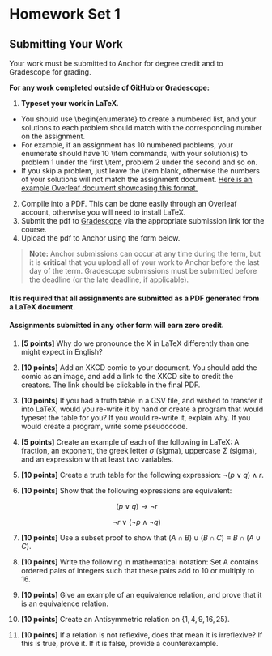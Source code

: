 <!--meta exposure: repeat -->
<!--meta assessmentFormat: ProblemSet -->
<!--meta submissionVia: Gradescope -->
<!--meta instructionType: specific -->
<!--meta submissionFormatFlexibility: no -->
<!--meta submissionTopicFlexibility: no -->
<!--meta rubricAvailable: no -->
<!--meta rubricShared: no -->
<!--meta groupWork: no -->
<!--meta automatedGrading: 0 -->
<!--meta studentInstructionsLink: course-discrete-mathematics/src/lessons/module-01/module1hw.md -->
<!--meta topics:  -->

# Homework Set 1

## Submitting Your Work

Your work must be submitted to Anchor for degree credit and to Gradescope for grading.

**For any work completed outside of GitHub or Gradescope:**

1. **Typeset your work in LaTeX**.
 - You should use \\begin\{enumerate\} to create a numbered list, and your solutions to each problem should match with the corresponding number on the assignment.
 - For example, if an assignment has 10 numbered problems, your enumerate should have 10 \\item commands, with your solution(s) to problem 1 under the first \\item, problem 2 under the second and so on.
 - If you skip a problem, just leave the \\item blank, otherwise the numbers of your solutions will not match the assignment document.
[Here is an example Overleaf document showcasing this format.](https://www.overleaf.com/read/zqjgpnxycycd#e88392)
2. Compile into a PDF. This can be done easily through an Overleaf account, otherwise you will need to install LaTeX.
3. Submit the pdf to [Gradescope](https://www.gradescope.com) via the appropriate submission link for the course.
4. Upload the pdf to Anchor using the form below.

> **Note:** Anchor submissions can occur at any time during the term, but it is **critical** that you upload all of your work to
> Anchor before the last day of the term.  Gradescope submissions must be submitted before the deadline (or the late deadline, if applicable).

#### It is required that all assignments are submitted as a PDF generated from a LaTeX document.

#### Assignments submitted in any other form will earn zero credit.

1. **[5 points]** Why do we pronounce the X in LaTeX differently than one might expect in English?

2. **[10 points]** Add an XKCD comic to your document. You should add the comic as an image, and add a link to the XKCD site to credit the creators. The link should be clickable in the final PDF.

3. **[10 points]** If you had a truth table in a CSV file, and wished to transfer it into LaTeX, would you re-write it by hand or create a program that would typeset the table for you? If you would re-write it, explain why. If you would create a program, write some pseudocode.

4. **[5 points]** Create an example of each of the following in LaTeX: A fraction, an exponent, the greek letter $\sigma$ (sigma), uppercase $\Sigma$ (sigma), and an expression with at least two variables.

5. **[10 points]** Create a truth table for the following expression: $\neg (p \vee q) \wedge r$.

6. **[10 points]** Show that the following expressions are equivalent:

$$(p \vee q) \rightarrow \neg r$$

$$\neg r \vee (\neg p \wedge \neg q)$$

7. **[10 points]** Use a subset proof to show that $(A \cap B) \cup (B \cap C) \equiv B \cap (A \cup C)$.

8. **[10 points]** Write the following in mathematical notation: Set A contains ordered pairs of integers such that these pairs add to 10 or multiply to 16.

9. **[10 points]** Give an example of an equivalence relation, and prove that it is an equivalence relation.

10. **[10 points]** Create an Antisymmetric relation on $\{1,4,9,16,25\}$.

11. **[10 points]** If a relation is not reflexive, does that mean it is irreflexive? If this is true, prove it. If it is false, provide a counterexample.
